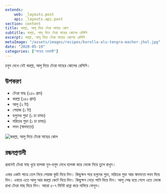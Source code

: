 ```yaml
---
extends:
    web: _layouts.post
    api: _layouts.api.post
section: content
title: করল্লা, আলু দিয়ে টেংরা মাছের ঝোল
subtitle: করল্লা, আলু দিয়ে টেংরা মাছের ঝোলের রেসিপি
excerpt: করল্লা, আলু দিয়ে টেংরা মাছের ঝোলের রেসিপি
metaImage: "/assets/images/recipes/korolla-alu-tengra-macher-jhol.jpg"
date: "2020-05-19"
categories: ["মাছের তরকারী"]
---
```


চলুন দেখে নেই করল্লা, আলু দিয়ে টেংরা মাছের ঝোলের রেসিপি।

## উপকরণ

- টেংরা মাছ (২৫০ গ্রাম)
- করল্লা (১৫০ গ্রাম)
- আলু (২ টা)
- পেয়াজ (১ টা)
- হলুদের গুড়া (১ চা চামচ)
- মরিচের গুড়া (১ চা চামচ)
- লবন (স্বাদমতো)

![করল্লা, আলু দিয়ে টেংরা মাছের ঝোল](/assets/images/recipes/korolla-alu-tengra-macher-jhol.jpg)

## রন্ধনপ্রণালী

প্রথমেই টেংরা মাছ ধুয়ে হালকা নুন-হলুদ মেখে হালকা করে ভেজে নিয়ে তুলে রাখুন।

এবার একটা পাত্রে তেল নিয়ে পেয়াজ কুচি দিয়ে দিন। কিছুক্ষন পরে হলুদের গুড়া, মরিচের গুড়া আর স্বাদমতো লবন
দিয়ে দিন। এবারে এতে আলু আর করল্লা কেটে দিয়ে দিন। কিছুক্ষন নেড়ে পানি দিয়ে দিন। আলু সেদ্ধ হয়ে গেলে এতে
ভেজে রাখা টেংরা মাছ দিয়ে দিন। আরো ৫-৭ মিনিট রান্না করে নামিয়ে ফেলুন।
